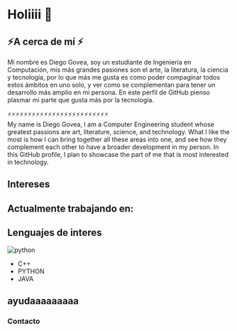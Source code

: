 # Holiiii 👋

## ⚡A cerca de mí ⚡
Mi nombre es Diego Govea, soy un estudiante de Ingeniería en Computación, mis más grandes pasiones son el arte, la literatura, la ciencia y tecnología, por lo que más me gusta es como poder compaginar todos estos ámbitos en uno solo, y ver como se complementan para tener un desarrollo más amplio en mi persona. En este perfil de GitHub pienso plasmar mi parte que gusta más por la tecnología.

⚡⚡⚡⚡⚡⚡⚡⚡⚡⚡⚡⚡⚡⚡⚡⚡⚡⚡⚡⚡⚡⚡⚡⚡⚡<br>
My name is Diego Govea, I am a Computer Engineering student whose greatest passions are art, literature, science, and technology. What I like the most is how I can bring together all these areas into one, and see how they complement each other to have a broader development in my person. In this GitHub profile, I plan to showcase the part of me that is most interested in technology.



## Intereses

## Actualmente trabajando en:



## Lenguajes de interes

![python](https://github.com/diegogovea/diegogovea/assets/87109033/b35e1b19-66dd-44e2-a55f-144425297a96)


- C++
- PYTHON
- JAVA

## ayudaaaaaaaaa

### Contacto 

<!--
**diegogovea/diegogovea** is a ✨ _special_ ✨ repository because its `README.md` (this file) appears on your GitHub profile.

Here are some ideas to get you started:

- 🔭 I’m currently working on ...
- 🌱 I’m currently learning ...
- 👯 I’m looking to collaborate on ...
- 🤔 I’m looking for help with ...
- 💬 Ask me about ...
- 📫 How to reach me: ...
- 😄 Pronouns: ...
- ⚡ Fun fact: ...
-->
